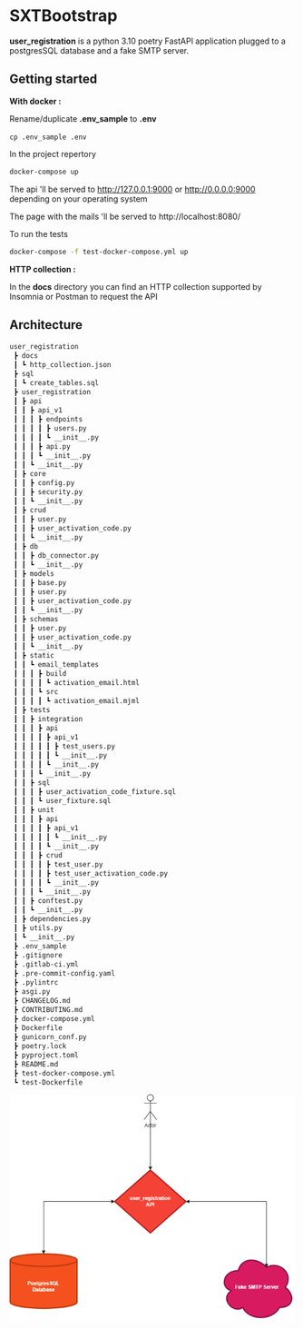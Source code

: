 # SXTBootstrap

<b>user_registration</b> is a python 3.10 poetry FastAPI application plugged to a postgresSQL database and a fake SMTP server.

## Getting started

<b>With docker : </b>

Rename/duplicate **.env_sample** to **.env**

`cp .env_sample .env`


In the project repertory
```bash
docker-compose up
```
The api 'll be served to http://127.0.0.1:9000 or http://0.0.0.0:9000 depending on your operating system

The page with the mails 'll be served to http://localhost:8080/

To run the tests

```bash
docker-compose -f test-docker-compose.yml up
```
<b>HTTP collection : </b>

In the <b>docs</b> directory you can find an HTTP collection supported by Insomnia or Postman to request the API 

## Architecture
````
user_registration
 ┣ docs
 ┃ ┗ http_collection.json
 ┣ sql
 ┃ ┗ create_tables.sql
 ┣ user_registration
 ┃ ┣ api
 ┃ ┃ ┣ api_v1
 ┃ ┃ ┃ ┣ endpoints
 ┃ ┃ ┃ ┃ ┣ users.py
 ┃ ┃ ┃ ┃ ┗ __init__.py
 ┃ ┃ ┃ ┣ api.py
 ┃ ┃ ┃ ┗ __init__.py
 ┃ ┃ ┗ __init__.py
 ┃ ┣ core
 ┃ ┃ ┣ config.py
 ┃ ┃ ┣ security.py
 ┃ ┃ ┗ __init__.py
 ┃ ┣ crud
 ┃ ┃ ┣ user.py
 ┃ ┃ ┣ user_activation_code.py
 ┃ ┃ ┗ __init__.py
 ┃ ┣ db
 ┃ ┃ ┣ db_connector.py
 ┃ ┃ ┗ __init__.py
 ┃ ┣ models
 ┃ ┃ ┣ base.py
 ┃ ┃ ┣ user.py
 ┃ ┃ ┣ user_activation_code.py
 ┃ ┃ ┗ __init__.py
 ┃ ┣ schemas
 ┃ ┃ ┣ user.py
 ┃ ┃ ┣ user_activation_code.py
 ┃ ┃ ┗ __init__.py
 ┃ ┣ static
 ┃ ┃ ┗ email_templates
 ┃ ┃ ┃ ┣ build
 ┃ ┃ ┃ ┃ ┗ activation_email.html
 ┃ ┃ ┃ ┗ src
 ┃ ┃ ┃ ┃ ┗ activation_email.mjml
 ┃ ┣ tests
 ┃ ┃ ┣ integration
 ┃ ┃ ┃ ┣ api
 ┃ ┃ ┃ ┃ ┣ api_v1
 ┃ ┃ ┃ ┃ ┃ ┣ test_users.py
 ┃ ┃ ┃ ┃ ┃ ┗ __init__.py
 ┃ ┃ ┃ ┃ ┗ __init__.py
 ┃ ┃ ┃ ┗ __init__.py
 ┃ ┃ ┣ sql
 ┃ ┃ ┃ ┣ user_activation_code_fixture.sql
 ┃ ┃ ┃ ┗ user_fixture.sql
 ┃ ┃ ┣ unit
 ┃ ┃ ┃ ┣ api
 ┃ ┃ ┃ ┃ ┣ api_v1
 ┃ ┃ ┃ ┃ ┃ ┗ __init__.py
 ┃ ┃ ┃ ┃ ┗ __init__.py
 ┃ ┃ ┃ ┣ crud
 ┃ ┃ ┃ ┃ ┣ test_user.py
 ┃ ┃ ┃ ┃ ┣ test_user_activation_code.py
 ┃ ┃ ┃ ┃ ┗ __init__.py
 ┃ ┃ ┃ ┗ __init__.py
 ┃ ┃ ┣ conftest.py
 ┃ ┃ ┗ __init__.py
 ┃ ┣ dependencies.py
 ┃ ┣ utils.py
 ┃ ┗ __init__.py
 ┣ .env_sample
 ┣ .gitignore
 ┣ .gitlab-ci.yml
 ┣ .pre-commit-config.yaml
 ┣ .pylintrc
 ┣ asgi.py
 ┣ CHANGELOG.md
 ┣ CONTRIBUTING.md
 ┣ docker-compose.yml
 ┣ Dockerfile
 ┣ gunicorn_conf.py
 ┣ poetry.lock
 ┣ pyproject.toml
 ┣ README.md
 ┣ test-docker-compose.yml
 ┗ test-Dockerfile
````
![architecture](docs/architecture.png)
